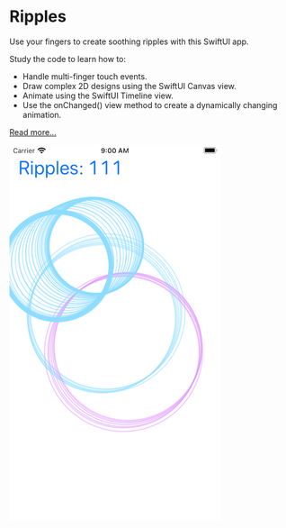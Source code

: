 # Ripples

Use your fingers to create soothing ripples with this SwiftUI app.

Study the code to learn how to:

+ Handle multi-finger touch events.
+ Draw complex 2D designs using the SwiftUI Canvas view.
+ Animate using the SwiftUI Timeline view.
+ Use the onChanged() view method to create a dynamically changing animation.

[Read more...](https://jackpal.github.io/2022/03/20/Calming-Ripples.html)

![Screen shot of Calming Ripples app](docs/Ripples.png)
